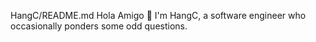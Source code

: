 HangC/README.md
Hola Amigo 🤣
I'm HangC, a software engineer who occasionally ponders some odd questions.

